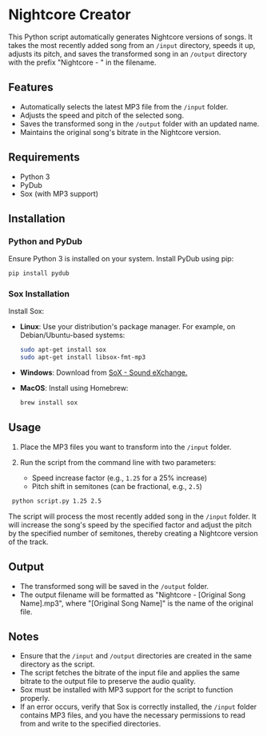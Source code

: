 # Nightcore Creator

This Python script automatically generates Nightcore versions of songs. It takes the most recently added song from an `/input` directory, speeds it up, adjusts its pitch, and saves the transformed song in an `/output` directory with the prefix "Nightcore - " in the filename.

## Features

- Automatically selects the latest MP3 file from the `/input` folder.
- Adjusts the speed and pitch of the selected song.
- Saves the transformed song in the `/output` folder with an updated name.
- Maintains the original song's bitrate in the Nightcore version.

## Requirements

- Python 3
- PyDub
- Sox (with MP3 support)

## Installation

### Python and PyDub

Ensure Python 3 is installed on your system. Install PyDub using pip:

```bash
pip install pydub
```
### Sox Installation

Install Sox:

- **Linux**: Use your distribution's package manager. For example, on Debian/Ubuntu-based systems:
   
  ```bash
  sudo apt-get install sox
  sudo apt-get install libsox-fmt-mp3
  ```
- **Windows**: Download from [SoX - Sound eXchange.](https://sourceforge.net/projects/sox/)
- **MacOS**: Install using Homebrew:
   
  ```bash
  brew install sox
  ```

## Usage

1. Place the MP3 files you want to transform into the `/input` folder.

2. Run the script from the command line with two parameters:
   - Speed increase factor (e.g., `1.25` for a 25% increase)
   - Pitch shift in semitones (can be fractional, e.g., `2.5`)

  ```bash
   python script.py 1.25 2.5
  ```

   The script will process the most recently added song in the `/input` folder. It will increase the song's speed by the specified factor and adjust the pitch by the specified number of semitones, thereby creating a Nightcore version of the track.

## Output

- The transformed song will be saved in the `/output` folder.
- The output filename will be formatted as "Nightcore - [Original Song Name].mp3", where "[Original Song Name]" is the name of the original file.

## Notes

- Ensure that the `/input` and `/output` directories are created in the same directory as the script.
- The script fetches the bitrate of the input file and applies the same bitrate to the output file to preserve the audio quality.
- Sox must be installed with MP3 support for the script to function properly.
- If an error occurs, verify that Sox is correctly installed, the `/input` folder contains MP3 files, and you have the necessary permissions to read from and write to the specified directories.
